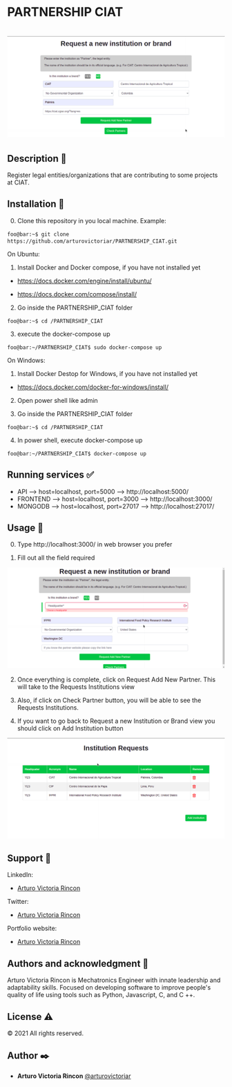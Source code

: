 # PARTNERSHIP CIAT

# ![Partnership ciat](assets/home.png)

## Description :book:
Register legal entities/organizations that are contributing to some projects at CIAT.

## Installation :floppy_disk:

0. Clone this repository in you local machine. Example:

```console
foo@bar:~$ git clone https://github.com/arturovictoriar/PARTNERSHIP_CIAT.git
```

On Ubuntu:

1. Install Docker and Docker compose, if you have not installed yet

- https://docs.docker.com/engine/install/ubuntu/

- https://docs.docker.com/compose/install/


2. Go inside the PARTNERSHIP_CIAT folder

```console
foo@bar:~$ cd /PARTNERSHIP_CIAT
```

3. execute the docker-compose up

```console
foo@bar:~/PARTNERSHIP_CIAT$ sudo docker-compose up
```

On Windows:

1. Install Docker Destop for Windows, if you have not installed yet

- https://docs.docker.com/docker-for-windows/install/

2. Open power shell like admin

3. Go inside the PARTNERSHIP_CIAT folder

```console
foo@bar:~$ cd /PARTNERSHIP_CIAT
```

4. In power shell, execute docker-compose up

```console
foo@bar:~/PARTNERSHIP_CIAT$ docker-compose up
```

## Running services :white_check_mark:

- API --> host=localhost, port=5000 --> http://localhost:5000/
- FRONTEND --> host=localhost, port=3000 --> http://localhost:3000/
- MONGODB --> host=localhost, port=27017 --> http://localhost:27017/

## Usage :open_file_folder:

0. Type http://localhost:3000/ in web browser you prefer

1. Fill out all the field required

![Partnership ciat](assets/normal.png)

2. Once everything is complete, click on Request Add New Partner. This will take to the Requests Institutions view

3. Also, if click on Check Partner button, you will be able to see the Requests Institutions.

4. If you want to go back to Request a new Institution or Brand view you should click on Add Institution button

![Partners](assets/requests.png)

## Support :email:

LinkedIn:

- [Arturo Victoria Rincon](https://www.linkedin.com/in/arturovictoriar/)

Twitter:

- [Arturo Victoria Rincon](https://twitter.com/arturovictoriar)

Portfolio website:

- [Arturo Victoria Rincon](http://arturovictoriar.github.io/)

## Authors and acknowledgment :school:

Arturo Victoria Rincon is Mechatronics Engineer with innate leadership and adaptability skills. Focused on developing software to improve people's quality of life using tools such as Python, Javascript, C, and C ++.

## License :warning:

:copyright: 2021 All rights reserved.

## Author :black_nib:

* **Arturo Victoria Rincon** [@arturovictoriar](https://github.com/arturovictoriar)